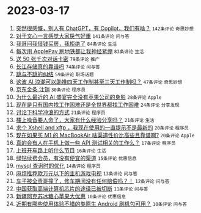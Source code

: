 # 2023-03-17

1. [突然很感慨，别人有 ChatGPT，有 Copilot，我们有啥？](https://www.v2ex.com/t/924746) `142条评论` `奇思妙想`
1. [对于文心一言感觉大家戾气好重](https://www.v2ex.com/t/924741) `141条评论` `问与答`
1. [我哥问我借钱买房，我拒绝了](https://www.v2ex.com/t/924735) `84条评论` `生活`
1. [每次用 ApplePay 刷地铁都让我神经紧绷](https://www.v2ex.com/t/924739) `83条评论` `生活`
1. [送 50 张千次对话卡密](https://www.v2ex.com/t/924713) `79条评论` `推广`
1. [长江存储真的靠谱吗](https://www.v2ex.com/t/924773) `74条评论` `问与答`
1. [跳与不跳的纠结](https://www.v2ex.com/t/924777) `59条评论` `职场话题`
1. [这波 AI 浪潮可以助推四天工作制甚至三天工作制吗？](https://www.v2ex.com/t/924810) `47条评论` `奇思妙想`
1. [京东金条 注销](https://www.v2ex.com/t/924830) `30条评论` `程序员`
1. [为什么最近的 AI 盛宴完全没有苹果公司的身影](https://www.v2ex.com/t/924794) `28条评论` `Apple`
1. [现在是只有国内找工作困难还是全世界都找工作困难](https://www.v2ex.com/t/924760) `24条评论` `分享发现`
1. [讨论下科学冲浪的方式](https://www.v2ex.com/t/924791) `21条评论` `程序员`
1. [楼上噪音要人命了，大家有什么经验分享吗？](https://www.v2ex.com/t/924786) `21条评论` `生活`
1. [求个 Xshell and xftp ，我现在使用的一直提示不是最新的](https://www.v2ex.com/t/924761) `20条评论` `程序员`
1. [现在如果买 M1 的 MacBookAir 啥渠道性价比高些且靠谱啊?](https://www.v2ex.com/t/924733) `20条评论` `Apple`
1. [真的会有人在手机上做一些 API 测试相关的工作么？](https://www.v2ex.com/t/924782) `17条评论` `程序员`
1. [上班开车路上听什么节目](https://www.v2ex.com/t/924756) `16条评论` `生活`
1. [绿钻续费会员，有没有便宜的渠道](https://www.v2ex.com/t/924795) `15条评论` `优惠信息`
1. [mysql 查询时的优化](https://www.v2ex.com/t/924774) `14条评论` `程序员`
1. [麻烦推荐款万元以下的主机游戏电视](https://www.v2ex.com/t/924714) `13条评论` `问与答`
1. [车子被全责哥撞了，修车期间没有任何赔偿吗？！](https://www.v2ex.com/t/924781) `12条评论` `问与答`
1. [中国获取高端计算机芯片的途径已被切断](https://www.v2ex.com/t/924839) `11条评论` `问与答`
1. [新疆阿克苏冰糖心苹果大优惠](https://www.v2ex.com/t/924743) `10条评论` `优惠信息`
1. [近期有哪些使用体验不错的类原生 Android 刷机包可用？](https://www.v2ex.com/t/924718) `10条评论` `问与答`
